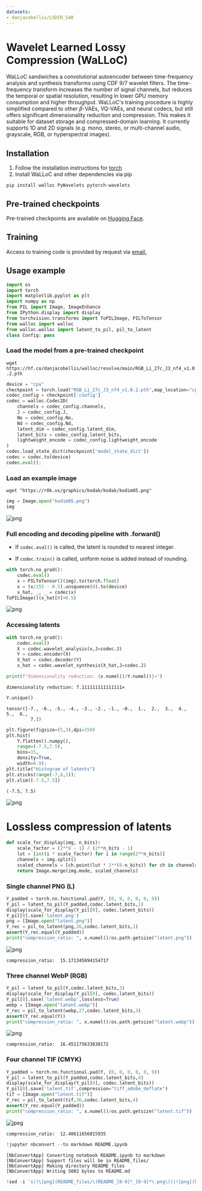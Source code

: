 ```yaml
---
datasets:
- danjacobellis/LSDIR_540
---
```

# Wavelet Learned Lossy Compression (WaLLoC)

WaLLoC sandwiches a convolutional autoencoder between time-frequency analysis and synthesis transforms using 
CDF 9/7 wavelet filters. The time-frequency transform increases the number of signal channels, but reduces the temporal or spatial resolution, resulting in lower GPU memory consumption and higher throughput. WaLLoC's training procedure is highly simplified compared to other $\beta$-VAEs, VQ-VAEs, and neural codecs, but still offers significant dimensionality reduction and compression. This makes it suitable for dataset storage and compressed-domain learning. It currently supports 1D and 2D signals (e.g. mono, stereo, or multi-channel audio, grayscale, RGB, or hyperspectral images).

## Installation

1. Follow the installation instructions for [torch](https://pytorch.org/get-started/locally/)
2. Install WaLLoC and other dependencies via pip

```pip install walloc PyWavelets pytorch-wavelets```

## Pre-trained checkpoints

Pre-trained checkpoints are available on [Hugging Face](https://huggingface.co/danjacobellis/walloc).

## Training

Access to training code is provided by request via [email.](mailto:danjacobellis@utexas.edu)

## Usage example


```python
import os
import torch
import matplotlib.pyplot as plt
import numpy as np
from PIL import Image, ImageEnhance
from IPython.display import display
from torchvision.transforms import ToPILImage, PILToTensor
from walloc import walloc
from walloc.walloc import latent_to_pil, pil_to_latent
class Config: pass
```

### Load the model from a pre-trained checkpoint

```wget https://hf.co/danjacobellis/walloc/resolve/main/RGB_Li_27c_J3_nf4_v1.0.2.pth```


```python
device = "cpu"
checkpoint = torch.load("RGB_Li_27c_J3_nf4_v1.0.2.pth",map_location="cpu",weights_only=False)
codec_config = checkpoint['config']
codec = walloc.Codec2D(
    channels = codec_config.channels,
    J = codec_config.J,
    Ne = codec_config.Ne,
    Nd = codec_config.Nd,
    latent_dim = codec_config.latent_dim,
    latent_bits = codec_config.latent_bits,
    lightweight_encode = codec_config.lightweight_encode
)
codec.load_state_dict(checkpoint['model_state_dict'])
codec = codec.to(device)
codec.eval();
```

### Load an example image

```wget "https://r0k.us/graphics/kodak/kodak/kodim05.png"```


```python
img = Image.open("kodim05.png")
img
```




    
![png](README_files/README_6_0.png)
    



### Full encoding and decoding pipeline with .forward()

* If `codec.eval()` is called, the latent is rounded to nearest integer.

* If `codec.train()` is called, uniform noise is added instead of rounding.


```python
with torch.no_grad():
    codec.eval()
    x = PILToTensor()(img).to(torch.float)
    x = (x/255 - 0.5).unsqueeze(0).to(device)
    x_hat, _, _ = codec(x)
ToPILImage()(x_hat[0]+0.5)
```




    
![png](README_files/README_8_0.png)
    



### Accessing latents


```python
with torch.no_grad():
    codec.eval()
    X = codec.wavelet_analysis(x,J=codec.J)
    Y = codec.encoder(X)
    X_hat = codec.decoder(Y)
    x_hat = codec.wavelet_synthesis(X_hat,J=codec.J)

print(f"dimensionality reduction: {x.numel()/Y.numel()}×")
```

    dimensionality reduction: 7.111111111111111×



```python
Y.unique()
```




    tensor([-7., -6., -5., -4., -3., -2., -1., -0.,  1.,  2.,  3.,  4.,  5.,  6.,
             7.])




```python
plt.figure(figsize=(5,3),dpi=150)
plt.hist(
    Y.flatten().numpy(),
    range=(-7.5,7.5),
    bins=15,
    density=True,
    width=0.9);
plt.title("Histogram of latents")
plt.xticks(range(-7,8,1));
plt.xlim([-7.5,7.5])
```




    (-7.5, 7.5)




    
![png](README_files/README_12_1.png)
    


# Lossless compression of latents


```python
def scale_for_display(img, n_bits):
    scale_factor = (2**8 - 1) / (2**n_bits - 1)
    lut = [int(i * scale_factor) for i in range(2**n_bits)]
    channels = img.split()
    scaled_channels = [ch.point(lut * 2**(8-n_bits)) for ch in channels]
    return Image.merge(img.mode, scaled_channels)
```

### Single channel PNG (L)


```python
Y_padded = torch.nn.functional.pad(Y, (0, 0, 0, 0, 0, 9))
Y_pil = latent_to_pil(Y_padded,codec.latent_bits,1)
display(scale_for_display(Y_pil[0], codec.latent_bits))
Y_pil[0].save('latent.png')
png = [Image.open("latent.png")]
Y_rec = pil_to_latent(png,36,codec.latent_bits,1)
assert(Y_rec.equal(Y_padded))
print("compression_ratio: ", x.numel()/os.path.getsize("latent.png"))
```


    
![png](README_files/README_16_0.png)
    


    compression_ratio:  15.171345894154717


### Three channel WebP (RGB)


```python
Y_pil = latent_to_pil(Y,codec.latent_bits,3)
display(scale_for_display(Y_pil[0], codec.latent_bits))
Y_pil[0].save('latent.webp',lossless=True)
webp = [Image.open("latent.webp")]
Y_rec = pil_to_latent(webp,27,codec.latent_bits,3)
assert(Y_rec.equal(Y))
print("compression_ratio: ", x.numel()/os.path.getsize("latent.webp"))
```


    
![png](README_files/README_18_0.png)
    


    compression_ratio:  16.451175633838172


### Four channel TIF (CMYK)


```python
Y_padded = torch.nn.functional.pad(Y, (0, 0, 0, 0, 0, 9))
Y_pil = latent_to_pil(Y_padded,codec.latent_bits,4)
display(scale_for_display(Y_pil[0], codec.latent_bits))
Y_pil[0].save('latent.tif',compression="tiff_adobe_deflate")
tif = [Image.open("latent.tif")]
Y_rec = pil_to_latent(tif,36,codec.latent_bits,4)
assert(Y_rec.equal(Y_padded))
print("compression_ratio: ", x.numel()/os.path.getsize("latent.tif"))
```


    
![jpeg](README_files/README_20_0.jpg)
    


    compression_ratio:  12.40611656815935



```python
!jupyter nbconvert --to markdown README.ipynb
```

    [NbConvertApp] Converting notebook README.ipynb to markdown
    [NbConvertApp] Support files will be in README_files/
    [NbConvertApp] Making directory README_files
    [NbConvertApp] Writing 5002 bytes to README.md



```python
!sed -i 's|!\[png](README_files/\(README_[0-9]*_[0-9]*\.png\))|![png](https://huggingface.co/danjacobellis/walloc/resolve/main/README_files/\1)|g' README.md
```
